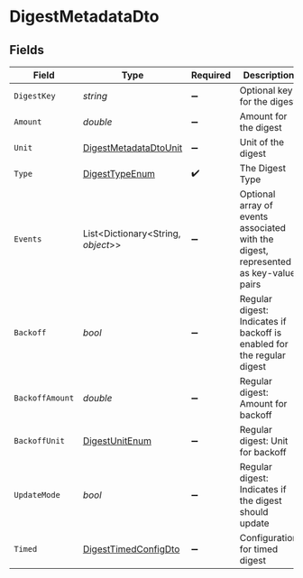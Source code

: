 # DigestMetadataDto


## Fields

| Field                                                                               | Type                                                                                | Required                                                                            | Description                                                                         |
| ----------------------------------------------------------------------------------- | ----------------------------------------------------------------------------------- | ----------------------------------------------------------------------------------- | ----------------------------------------------------------------------------------- |
| `DigestKey`                                                                         | *string*                                                                            | :heavy_minus_sign:                                                                  | Optional key for the digest                                                         |
| `Amount`                                                                            | *double*                                                                            | :heavy_minus_sign:                                                                  | Amount for the digest                                                               |
| `Unit`                                                                              | [DigestMetadataDtoUnit](../../Models/Components/DigestMetadataDtoUnit.md)           | :heavy_minus_sign:                                                                  | Unit of the digest                                                                  |
| `Type`                                                                              | [DigestTypeEnum](../../Models/Components/DigestTypeEnum.md)                         | :heavy_check_mark:                                                                  | The Digest Type                                                                     |
| `Events`                                                                            | List<Dictionary<String, *object*>>                                                  | :heavy_minus_sign:                                                                  | Optional array of events associated with the digest, represented as key-value pairs |
| `Backoff`                                                                           | *bool*                                                                              | :heavy_minus_sign:                                                                  | Regular digest: Indicates if backoff is enabled for the regular digest              |
| `BackoffAmount`                                                                     | *double*                                                                            | :heavy_minus_sign:                                                                  | Regular digest: Amount for backoff                                                  |
| `BackoffUnit`                                                                       | [DigestUnitEnum](../../Models/Components/DigestUnitEnum.md)                         | :heavy_minus_sign:                                                                  | Regular digest: Unit for backoff                                                    |
| `UpdateMode`                                                                        | *bool*                                                                              | :heavy_minus_sign:                                                                  | Regular digest: Indicates if the digest should update                               |
| `Timed`                                                                             | [DigestTimedConfigDto](../../Models/Components/DigestTimedConfigDto.md)             | :heavy_minus_sign:                                                                  | Configuration for timed digest                                                      |